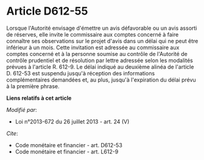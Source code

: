 # Article D612-55

Lorsque l'Autorité envisage d'émettre un avis défavorable ou un avis assorti de réserves, elle invite le commissaire aux
comptes concerné à faire connaître ses observations sur le projet d'avis dans un délai qui ne peut être inférieur à un mois.
Cette invitation est adressée au commissaire aux comptes concerné et à la personne soumise au contrôle de l'Autorité de
contrôle prudentiel et de résolution par lettre adressée selon les modalités prévues à l'article R. 612-9. Le délai indiqué
au deuxième alinéa de l'article D. 612-53 est suspendu jusqu'à réception des informations complémentaires demandées et, au
plus, jusqu'à l'expiration du délai prévu à la première phrase.

**Liens relatifs à cet article**

_Modifié par_:

  - Loi n°2013-672 du 26 juillet 2013 - art. 24 (V)

_Cite_:

  - Code monétaire et financier - art. D612-53
  - Code monétaire et financier - art. L612-9
